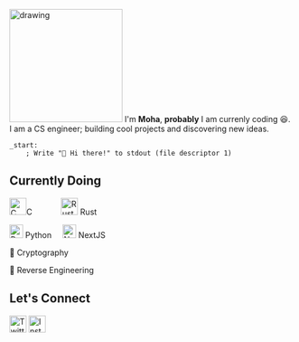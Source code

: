 
<img src="https://media4.giphy.com/media/YRMb6dd7zprS00JdGZ/giphy.gif?cid=ecf05e47fov60myxrp7kcxgit44ihst250ddvaq1jyyp0afc" alt="drawing" width="200"/> I'm **Moha**, **probably** I am currenly coding 😆. I am a CS engineer; building cool projects and discovering new ideas.


`````assembly
_start:
    ; Write "👋 Hi there!" to stdout (file descriptor 1)
`````


## Currently Doing
<img src="https://cdn.jsdelivr.net/gh/devicons/devicon/icons/c/c-original.svg" alt="C" width="30" height="30"/>C&nbsp; &nbsp;&nbsp; &nbsp;&nbsp; &nbsp;&nbsp; &nbsp;
<img src="https://cdn.jsdelivr.net/gh/devicons/devicon/icons/rust/rust-plain.svg" alt="Rust" width="30" height="30"/> Rust

<img src="https://cdn.jsdelivr.net/gh/devicons/devicon/icons/python/python-original.svg" alt="Python" width="24" height="24"/> Python&nbsp; &nbsp;&nbsp;
<img src="https://cdn.jsdelivr.net/gh/devicons/devicon/icons/nextjs/nextjs-original.svg" alt="NextJS" width="24" height="24"/> NextJS

🔵 Cryptography

🔵 Reverse Engineering

## Let's Connect

[<img src="https://img.icons8.com/color/48/twitter--v2.png" alt="Twitter" width="30" height="30"/>](https://twitter.com/_moha_abdi)
[<img src="https://img.icons8.com/fluent/48/instagram-new.png" alt="Instagram" width="30" height="30"/>](https://instagram.com/_moha.abdi)


